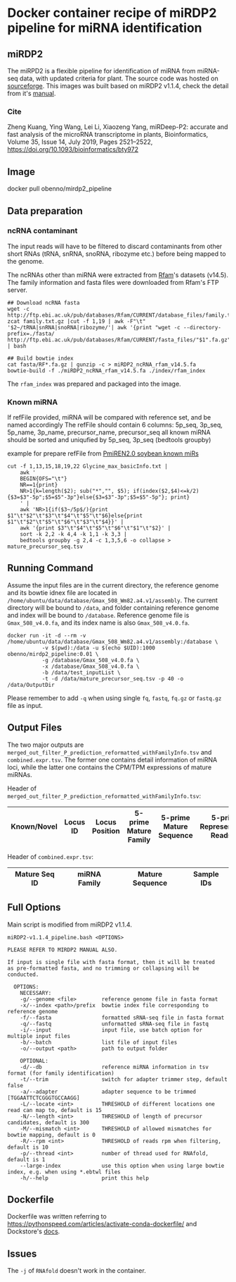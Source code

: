 # Docker container recipe of miRDP2 pipeline for miRNA identification

## miRDP2

The miRPD2 is a flexible pipeline for identification of miRNA from
miRNA-seq data, with updated criteria for plant. The source code
was hosted on [sourceforge](https://sourceforge.net/projects/mirdp2/).
This images was built based on miRDP2 v1.1.4, check the detail from
it's [manual](https://sourceforge.net/projects/mirdp2/files/version%201.1.4/miRDP2_manual-v1.1.4.pdf/download).

### Cite

Zheng Kuang, Ying Wang, Lei Li, Xiaozeng Yang, miRDeep-P2: 
accurate and fast analysis of the microRNA transcriptome in 
plants, Bioinformatics, Volume 35, Issue 14, July 2019, 
Pages 2521–2522, https://doi.org/10.1093/bioinformatics/bty972

## Image

docker pull obenno/mirdp2_pipeline

## Data preparation

### ncRNA contaminant

The input reads will have to be filtered to discard contaminants
from other short RNAs (tRNA, snRNA, snoRNA, ribozyme etc.) before
being mapped to the genome.


The ncRNAs other than miRNA were extracted from [Rfam](https://rfam.xfam.org/)'s datasets (v14.5).
The family information and fasta files were downloaded from Rfam's FTP server.

```
## Download ncRNA fasta
wget -c http://ftp.ebi.ac.uk/pub/databases/Rfam/CURRENT/database_files/family.txt.gz
zcat family.txt.gz |cut -f 1,19 | awk -F"\t" '$2~/tRNA|snRNA|snoRNA|ribozyme/'| awk '{print "wget -c --directory-prefix=./fasta/ http://ftp.ebi.ac.uk/pub/databases/Rfam/CURRENT/fasta_files/"$1".fa.gz"}' | bash

## Build bowtie index
cat fasta/RF*.fa.gz | gunzip -c > miRDP2_ncRNA_rfam_v14.5.fa
bowtie-build -f ./miRDP2_ncRNA_rfam_v14.5.fa ./index/rfam_index
```

The `rfam_index` was prepared and packaged into the image.

### Known miRNA 

If refFile provided, miRNA will be compared with reference set, and be named accordingly
The refFile should contain 6 columns: 5p_seq, 3p_seq, 5p_name, 3p_name, precursor_name, precursor_seq
all known miRNA should be sorted and uniqufied by 5p_seq, 3p_seq (bedtools groupby)

example for prepare refFile from [PmiREN2.0 soybean known miRs](https://www.pmiren.com/ftp-download/Glycine_max_Gma/Glycine_max_basicInfo.txt)

```
cut -f 1,13,15,18,19,22 Glycine_max_basicInfo.txt |
    awk '
    BEGIN{OFS="\t"}
    NR==1{print}
    NR>1{k=length($2); sub("*","", $5); if(index($2,$4)<=k/2){$3=$3"-5p";$5=$5"-3p"}else{$3=$3"-3p";$5=$5"-5p"}; print}
    ' |
    awk 'NR>1{if($3~/5p$/){print $1"\t"$2"\t"$3"\t"$4"\t"$5"\t"$6}else{print $1"\t"$2"\t"$5"\t"$6"\t"$3"\t"$4}}' |
    awk '{print $3"\t"$4"\t"$5"\t"$6"\t"$1"\t"$2}' |
    sort -k 2,2 -k 4,4 -k 1,1 -k 3,3 |
    bedtools groupby -g 2,4 -c 1,3,5,6 -o collapse > mature_precursor_seq.tsv
```

## Running Command

Assume the input files are in the current directory, the reference genome and its bowtie idnex file are
located in `/home/ubuntu/data/database/Gmax_508_Wm82.a4.v1/assembly`. The current directory will be 
bound to `/data`, and folder containing reference genome and index will be bound to `/database`. Reference
genome file is `Gmax_508_v4.0.fa`, and its index name is also `Gmax_508_v4.0.fa`.

```
docker run -it -d --rm -v /home/ubuntu/data/database/Gmax_508_Wm82.a4.v1/assembly:/database \
           -v $(pwd):/data -u $(echo $UID):1000 obenno/mirdp2_pipeline:0.01 \
           -g /database/Gmax_508_v4.0.fa \
           -x /database/Gmax_508_v4.0.fa \
           -b /data/test_inputList \
           -t -d /data/mature_precursor_seq.tsv -p 40 -o /data/OutputDir
```

Please remember to add `-q` when using single `fq`, `fastq`, `fq.gz` or `fastq.gz` file as input.

## Output Files

The two major outputs are `merged_out_filter_P_prediction_reformatted_withFamilyInfo.tsv` and `combined.expr.tsv`.
The former one contains detail information of miRNA loci, while the latter one contains the
CPM/TPM expressions of mature miRNAs.

Header of `merged_out_filter_P_prediction_reformatted_withFamilyInfo.tsv`:

| Known/Novel | Locus ID | Locus Position | 5-prime Mature Family | 5-prime Mature Sequence | 5-prime Representative Reads ID | 3-prime Mature Family | 3-prime Mature Sequence | 3-prime Representative Reads ID | Precusor Family | Precusor Sequence |
| ---         | ---      | ---            | ---                   | ---                     | ---                             | ---                   | ---                     | ---                             | ---             | ---               |


Header of `combined.expr.tsv`:

| Mature Seq ID | miRNA Family | Mature Sequence | Sample IDs |
| ---           | ---          | ---             | ---        |


## Full Options

Main script is modified from miRDP2 v1.1.4.

```
miRDP2-v1.1.4_pipeline.bash <OPTIONS>

PLEASE REFER TO MIRDP2 MANUAL ALSO.

If input is single file with fasta format, then it will be treated
as pre-formatted fasta, and no trimming or collapsing will be conducted.

  OPTIONS:
    NECESSARY:
    -g/--genome <file>        reference genome file in fasta format
    -x/--index <path>/prefix  bowtie index file corresponding to reference genome
    -f/--fasta                formatted sRNA-seq file in fasta format
    -q/--fastq                unformatted sRNA-seq file in fastq
    -i/--input                input file, use batch option for multiple input files
    -b/--batch                list file of input files
    -o/--output <path>        path to output folder

    OPTIONAL:
    -d/--db                   reference miRNA information in tsv format (for family identification)
    -t/--trim                 switch for adapter trimmer step, default false
    -a/--adapter              adapter sequence to be trimmed [TGGAATTCTCGGGTGCCAAGG]
    -L/--locate <int>         THRESHOLD of different locations one read can map to, default is 15
    -N/--length <int>         THRESHOLD of length of precursor candidates, default is 300
    -M/--mismatch <int>       THRESHOLD of allowed mismatches for bowtie mapping, default is 0
    -R/--rpm <int>            THRESHOLD of reads rpm when filtering, default is 10
    -p/--thread <int>         number of thread used for RNAfold, default is 1
    --large-index             use this option when using large bowtie index, e.g. when using *.ebtwl files
    -h/--help                 print this help

```

## Dockerfile

Dockerfile was written referring to https://pythonspeed.com/articles/activate-conda-dockerfile/
and Dockstore's [docs](https://docs.dockstore.org/en/stable/getting-started/getting-started-with-docker.html).

## Issues

The `-j` of `RNAfold` doesn't work in the container.

